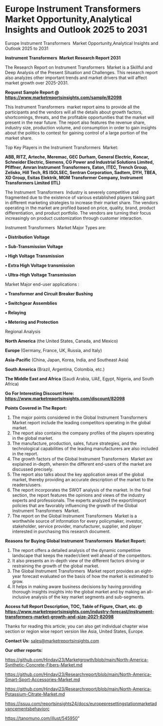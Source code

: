 # Europe Instrument Transformers  Market Opportunity,Analytical Insights and Outlook 2025 to 2031
Europe Instrument Transformers  Market Opportunity,Analytical Insights and Outlook 2025 to 2031

<strong>Instrument Transformers  Market Research Report 2031</strong>

The Research Report on Instrument Transformers  Market is a Skillful and Deep Analysis of the Present Situation and Challenges. This research report also analyzes other important trends and market drivers that will affect market growth over 2025-2031.

<strong>Request Sample Report @ <a href=https://www.marketreportsinsights.com/sample/82098>https://www.marketreportsinsights.com/sample/82098</a></strong>

This Instrument Transformers  market report aims to provide all the participants and the vendors will all the details about growth factors, shortcomings, threats, and the profitable opportunities that the market will present in the near future. The report also features the revenue share, industry size, production volume, and consumption in order to gain insights about the politics to contest for gaining control of a large portion of the market share.

Top Key Players in the Instrument Transformers  Market:

<strong>ABB, RITZ, Arteche, Meremac, GEC Durham, General Electric, Koncar, Schneider Electric, Siemens, CG Power and Industrial Solutions Limited, Pfiffner, Amran Instrument Transformers, Eaton, ITEC, Trench Group, Zelisko, Hill Tech, RS ISOLSEC, Sentran Corporation, Sadtem, DYH, TBEA, XD Group, Esitas Elektrik, MGM Transformer Company, Instrument Transformers Limited (ITL)</strong>

The Instrument Transformers  Industry is severely competitive and fragmented due to the existence of various established players taking part in different marketing strategies to increase their market share. The vendors operating in the market are profiled based on price, quality, brand, product differentiation, and product portfolio. The vendors are turning their focus increasingly on product customization through customer interaction.

Instrument Transformers  Market Major Types are:

<strong>• Distribution Voltage

• Sub-Transmission Voltage

• High Voltage Transmission

• Extra High Voltage transmission

• Ultra-High Voltage Transmission</strong>

Market Major end-user applications :

<strong>• Transformer and Circuit Breaker Bushing

• Switchgear Assemblies

• Relaying

• Metering and Protection</strong>

Regional Analysis

</u><strong><b>North America</b></strong> (the United States, Canada, and Mexico)

<strong><b>Europe </b></strong>(Germany, France, UK, Russia, and Italy)

<strong><b>Asia-Pacific</b></strong> (China, Japan, Korea, India, and Southeast Asia)

<strong><b>South America</b></strong> (Brazil, Argentina, Colombia, etc.)

<strong><b>The Middle East and Africa</b></strong> (Saudi Arabia, UAE, Egypt, Nigeria, and South Africa)

<strong>Go For Interesting Discount Here: <a href=https://www.marketreportsinsights.com/discount/82098>https://www.marketreportsinsights.com/discount/82098</a></strong>

<strong>Points Covered in The Report:</strong>
<ol>
  <li>The major points considered in the Global Instrument Transformers  Market report include the leading competitors operating in the global market.</li>
  <li>The report also contains the company profiles of the players operating in the global market.</li>
  <li>The manufacture, production, sales, future strategies, and the technological capabilities of the leading manufacturers are also included in the report.</li>
  <li>The growth factors of the Global Instrument Transformers  Market are explained in-depth, wherein the different end-users of the market are discussed precisely.</li>
  <li>The report also talks about the key application areas of the global market, thereby providing an accurate description of the market to the readers/users.</li>
  <li>The report incorporates the SWOT analysis of the market. In the final section, the report features the opinions and views of the industry experts and professionals. The experts analyzed the export/import policies that are favorably influencing the growth of the Global Instrument Transformers  Market.</li>
  <li>The report on the Global Instrument Transformers  Market is a worthwhile source of information for every policymaker, investor, stakeholder, service provider, manufacturer, supplier, and player interested in purchasing this research document.</li>
</ol>
<strong>Reasons for Buying Global Instrument Transformers  Market Report:</strong>

<ol>
  <li>The report offers a detailed analysis of the dynamic competitive landscape that keeps the reader/client well ahead of the competitors.</li>
  <li>It also presents an in-depth view of the different factors driving or restraining the growth of the global market.</li>
  <li>The Global Instrument Transformers  Market report provides an eight-year forecast evaluated on the basis of how the market is estimated to grow.</li>
  <li>It helps in making aware business decisions by having providing thorough insights insights into the global market and by making an all-inclusive analysis of the key market segments and sub-segments.</li>
</ol>
<strong>Access full Report Description, TOC, Table of Figure, Chart, etc. @ <a href=https://www.marketreportsinsights.com/industry-forecast/instrument-transformers-market-growth-and-size-2021-82098>https://www.marketreportsinsights.com/industry-forecast/instrument-transformers-market-growth-and-size-2021-82098</a></strong>


Thanks for reading this article; you can also get individual chapter wise section or region wise report version like Asia, United States, Europe.

<strong>Contact Us:</strong>
sales@marketreportsinsights.com

<strong>Our other reports:</strong>

<a href=https://github.com/Hindavi23/Marketgrowth/blob/main/North-America-Synthetic-Concrete-Fibers-Market.md>https://github.com/Hindavi23/Marketgrowth/blob/main/North-America-Synthetic-Concrete-Fibers-Market.md</a>

<a href=https://github.com/Hindavi23/Researchreport/blob/main/North-America-Smart-Sport-Accessories-Market.md>https://github.com/Hindavi23/Researchreport/blob/main/North-America-Smart-Sport-Accessories-Market.md</a>

<a href=https://github.com/Hindavi23/Researchreport/blob/main/North-America-Potassium-Citrate-Market.md>https://github.com/Hindavi23/Researchreport/blob/main/North-America-Potassium-Citrate-Market.md</a>

<a href=https://issuu.com/reportsinsights24/docs/europepresettingstationmarketadvancementsbehaviorc>https://issuu.com/reportsinsights24/docs/europepresettingstationmarketadvancementsbehaviorc</a>

<a href=https://tanomuno.com/illust/545950>https://tanomuno.com/illust/545950</a>"
